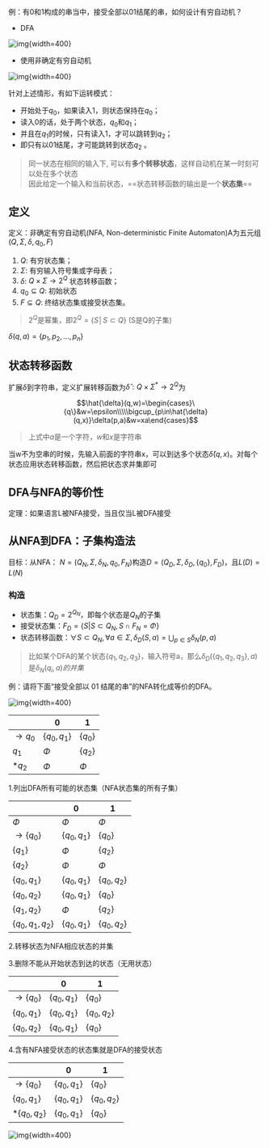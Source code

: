 例：有0和1构成的串当中，接受全部以01结尾的串，如何设计有穷自动机？

- DFA

![img](https://github.com/DINOREXNB/DINOREXNB.github.io/blob/main/docs/images/xsyy4-1.png?raw=true){width=400}

- 使用非确定有穷自动机

![img](https://github.com/DINOREXNB/DINOREXNB.github.io/blob/main/docs/images/xsyy4-2.png?raw=true){width=400}

针对上述情形，有如下运转模式：

- 开始处于$q_0$，如果读入1，则状态保持在$q_0$；
- 读入0的话，处于两个状态，$q_0$和$q_1$；
- 并且在$q_1$的时候，只有读入1，才可以跳转到$q_2$；
- 即只有以01结尾，才可能跳转到状态$q_2$ 。

> 同一状态在相同的输入下, 可以有**多个转移状态**，这样自动机在某一时刻可以处在多个状态<br>
> 因此给定一个输入和当前状态，==状态转移函数的输出是一个**状态集**==

## 定义

定义：非确定有穷自动机(NFA, Non-deterministic Finite Automaton)A为五元组($Q,\Sigma,\delta,q_0,F$)

1. $Q$: 有穷状态集；
2. $\Sigma$: 有穷输入符号集或字母表；
3. $\delta$: $Q\times \Sigma\to2^Q$ 状态转移函数；
4. $q_0\subseteq Q$: 初始状态
5. $F\subseteq Q$: 终结状态集或接受状态集。

> $2^Q$是幂集，即$2^Q=\{S│S\subset Q\}$ (S是Q的子集)

$\delta(q,a)=\{p_1,p_2,…,p_n\}$

## 状态转移函数

扩展$\delta$到字符串，定义扩展转移函数为$\hat{\delta}:Q\times \Sigma^*\to 2^Q$为

$$\hat{\delta}(q,w)=\begin{cases}\{q\}&w=\epsilon\\\\\bigcup_{p\in\hat{\delta}(q,x)}\delta(p,a)&w=xa\end{cases}$$

> 上式中$a$是一个字符，$w$和$x$是字符串<br>

当w不为空串的时候，先输入前面的字符串x，可以到达多个状态$\hat{\delta}(q,x)$。对每个状态应用状态转移函数，然后把状态求并集即可

## DFA与NFA的等价性

定理：如果语言L被NFA接受，当且仅当L被DFA接受

## 从NFA到DFA：子集构造法

目标：从NFA： $N=(Q_N,\Sigma,\delta_N,q_0,F_N)$构造$D=(Q_D,\Sigma,\delta_D,\{q_0\},F_D)$，且$L(D)=L(N)$

### 构造

- 状态集：$Q_D=2^{Q_N}$，即每个状态是$Q_N$的子集
- 接受状态集：$F_D=\{S|S\subset Q_N,S\cap F_N=\Phi\}$
- 状态转移函数：$\forall S\subset Q_N,\forall a\in \Sigma,\delta_D(S,a)=\bigcup_{p\in S}\delta_N(p,a)$

> 比如某个DFA的某个状态$\{q_1,q_2,q_3\}$，输入符号a，那么$\delta_D(\{q_1,q_2,q_3\},a)$是$\delta_N(q_i,a)的并集$

例：请将下面“接受全部以 01 结尾的串”的NFA转化成等价的DFA。

![img](https://github.com/DINOREXNB/DINOREXNB.github.io/blob/main/docs/images/xsyy4-3.png?raw=true){width=400}

||0|1|
|-|-|-|
|$\to q_0$|$\{q_0,q_1\}$|$\{q_0\}$|
|$q_1$|$\Phi$|$\{q_2\}$|
|$*q_2$|$\Phi$|$\Phi$|

1.列出DFA所有可能的状态集（NFA状态集的所有子集）

||0|1|
|-|-|-|
|$\Phi$|$\Phi$|$\Phi$|
|$\to\{q_0\}$|$\{q_0,q_1\}$|$\{q_0\}$|
|$\{q_1\}$|$\Phi$|$\{q_2\}$|
|$\{q_2\}$|$\Phi$|$\Phi$|
|$\{q_0,q_1\}$|$\{q_0,q_1\}$|$\{q_0,q_2\}$|
|$\{q_0,q_2\}$|$\{q_0,q_1\}$|$\{q_0\}$|
|$\{q_1,q_2\}$|$\Phi$|$\{q_2\}$|
|$\{q_0,q_1,q_2\}$|$\{q_0,q_1\}$|$\{q_0,q_2\}$|

2.转移状态为NFA相应状态的并集

3.删除不能从开始状态到达的状态（无用状态）

||0|1|
|-|-|-|
|$\to\{q_0\}$|$\{q_0,q_1\}$|$\{q_0\}$|
|$\{q_0,q_1\}$|$\{q_0,q_1\}$|$\{q_0,q_2\}$|
|$\{q_0,q_2\}$|$\{q_0,q_1\}$|$\{q_0\}$|

4.含有NFA接受状态的状态集就是DFA的接受状态

||0|1|
|-|-|-|
|$\to\{q_0\}$|$\{q_0,q_1\}$|$\{q_0\}$|
|$\{q_0,q_1\}$|$\{q_0,q_1\}$|$\{q_0,q_2\}$|
|$*\{q_0,q_2\}$|$\{q_0,q_1\}$|$\{q_0\}$|

![img](https://github.com/DINOREXNB/DINOREXNB.github.io/blob/main/docs/images/xsyy4-4.png?raw=true){width=400}